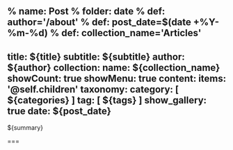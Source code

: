 % name: Post
% folder: date
% def: author='/about'
% def: post_date=$(date +%Y-%m-%d)
% def: collection_name='Articles'
---
title: ${title}
subtitle: ${subtitle}
author: ${author}
collection:
    name: ${collection_name}
    showCount: true
    showMenu: true
content:
    items: '@self.children'
taxonomy:
    category: [ ${categories} ]
    tag: [ ${tags} ]
show_gallery: true
date: ${post_date}
---

${summary}

===


